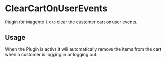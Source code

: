 # ClearCartOnUserEvents
Plugin for Magento 1.x to clear the customer cart on user events.

## Usage

When the Plugin is active it will automatically remove the items from the cart when a customer is logging in or logging out.
